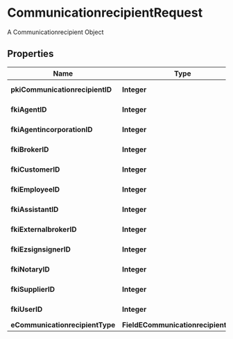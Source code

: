 

# CommunicationrecipientRequest

A Communicationrecipient Object

## Properties

| Name | Type | Description | Notes |
|------------ | ------------- | ------------- | -------------|
|**pkiCommunicationrecipientID** | **Integer** | The unique ID of the Communicationrecipient. |  [optional] |
|**fkiAgentID** | **Integer** | The unique ID of the Agent. |  [optional] |
|**fkiAgentincorporationID** | **Integer** | The unique ID of the Agentincorporation. |  [optional] |
|**fkiBrokerID** | **Integer** | The unique ID of the Broker. |  [optional] |
|**fkiCustomerID** | **Integer** | The unique ID of the Customer. |  [optional] |
|**fkiEmployeeID** | **Integer** | The unique ID of the Employee. |  [optional] |
|**fkiAssistantID** | **Integer** | The unique ID of the Assistant. |  [optional] |
|**fkiExternalbrokerID** | **Integer** | The unique ID of the Externalbroker. |  [optional] |
|**fkiEzsignsignerID** | **Integer** | The unique ID of the Ezsignsigner |  [optional] |
|**fkiNotaryID** | **Integer** | The unique ID of the Notary. |  [optional] |
|**fkiSupplierID** | **Integer** | The unique ID of the Supplier. |  [optional] |
|**fkiUserID** | **Integer** | The unique ID of the User |  [optional] |
|**eCommunicationrecipientType** | **FieldECommunicationrecipientType** |  |  [optional] |



